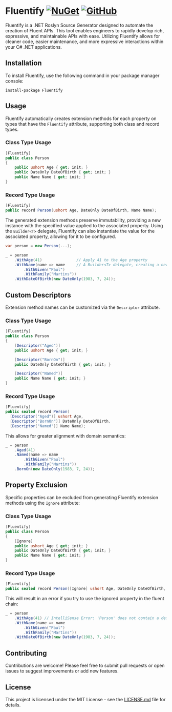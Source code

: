 
# Fluentify [![NuGet](https://img.shields.io/nuget/v/Fluentify?logo=nuget)](https://www.nuget.org/packages/Fluentify/) [![GitHub](https://img.shields.io/github/license/MooVC/Fluentify)](LICENSE.md)

Fluentify is a .NET Roslyn Source Generator designed to automate the creation of Fluent APIs. This tool enables engineers to rapidly develop rich, expressive, and maintainable APIs with ease. Utilizing Fluentify allows for cleaner code, easier maintenance, and more expressive interactions within your C# .NET applications.

## Installation

To install Fluentify, use the following command in your package manager console:

```shell
install-package Fluentify
```

## Usage

Fluentify automatically creates extension methods for each property on types that have the `Fluentify` attribute, supporting both class and record types.

### Class Type Usage

```csharp
[Fluentify]
public class Person
{
    public ushort Age { get; init; }
    public DateOnly DateOfBirth { get; init; }
    public Name Name { get; init; }
}
```

### Record Type Usage

```csharp
[Fluentify]
public record Person(ushort Age, DateOnly DateOfBirth, Name Name);
```

The generated extension methods preserve immutability, providing a new instance with the specified value applied to the associated property. Using the `Builder<T>` delegate, Fluentify can also instantiate the value for the associated property, allowing for it to be configured.

```csharp
var person = new Person(...);

_ = person
    .WithAge(41)               // Apply 41 to the Age property
    .WithName(name => name     // A Builder<T> delegate, creating a new instance of the Name type and allowing for it's configuration
        .WithGiven("Paul")
        .WithFamily("Martins"))
    .WithDateOfBirth(new DateOnly(1983, 7, 24));
```

## Custom Descriptors

Extension method names can be customized via the `Descriptor` attribute.

### Class Type Usage

```csharp
[Fluentify]
public class Person
{
    [Descriptor("Aged")]
    public ushort Age { get; init; }

    [Descriptor("BornOn")]
    public DateOnly DateOfBirth { get; init; }

    [Descriptor("Named")]
    public Name Name { get; init; }
}
```

### Record Type Usage

```csharp
[Fluentify]
public sealed record Person(
  [Descriptor("Aged")] ushort Age,
  [Descriptor("BornOn")] DateOnly DateOfBirth,
  [Descriptor("Named")] Name Name);
```

This allows for greater alignment with domain semantics:

```csharp
_ = person
    .Aged(41)
    .Named(name => name
        .WithGiven("Paul")
        .WithFamily("Martins"))
    .BornOn(new DateOnly(1983, 7, 24));
```

## Property Exclusion

Specific properties can be excluded from generating Fluentify extension methods using the `Ignore` attribute:

### Class Type Usage

```csharp
[Fluentify]
public class Person
{
    [Ignore]
    public ushort Age { get; init; }
    public DateOnly DateOfBirth { get; init; }
    public Name Name { get; init; }
}
```

### Record Type Usage

```csharp
[Fluentify]
public sealed record Person([Ignore] ushort Age, DateOnly DateOfBirth, Name Name);
```

This will result in an error if you try to use the ignored property in the fluent chain:

```csharp
_ = person
    .WithAge(41) // IntelliSense Error: 'Person' does not contain a definition for 'WithAge'
    .WithName(name => name
        .WithGiven("Paul")
        .WithFamily("Martins"))
    .WithDateOfBirth(new DateOnly(1983, 7, 24));
```

## Contributing

Contributions are welcome! Please feel free to submit pull requests or open issues to suggest improvements or add new features.

## License

This project is licensed under the MIT License - see the [LICENSE.md](LICENSE.md) file for details.